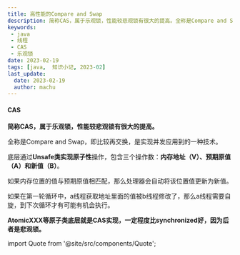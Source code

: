 ```yaml
---
title: 高性能的Compare and Swap
description: 简称CAS，属于乐观锁，性能较悲观锁有很大的提高。全称是Compare and Swap，即比较再交换，是实现并发应用到的一种技术。  
keywords:
 - java
 - 线程
 - CAS
 - 乐观锁
date: 2023-02-19
tags: [java,  知识小记, 2023-02]
last_update:
  date: 2023-02-19
  author: machu
---
```




#### CAS

**简称CAS，属于乐观锁，性能较悲观锁有很大的提高。**   

全称是Compare and Swap，即比较再交换，是实现并发应用到的一种技术。  

底层通过**Unsafe类实现原子性**操作，包含三个操作数：**内存地址（V）、预期原值（A）和新值（B）**。  

如果内存位置的值与预期原值相匹配，那么处理器会自动将该位置值更新为新值。    

如果在第一轮循环中，a线程获取地址里面的值被b线程修改了，那么a线程需要自旋，到下次循环才有可能有机会执行。   

**AtomicXXX等原子类底层就是CAS实现，一定程度比synchronized好，因为后者是悲观锁。**



import Quote from '@site/src/components/Quote';

> <Quote></Quote>
